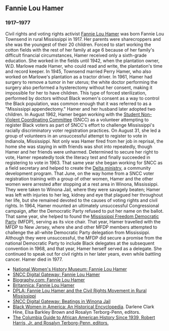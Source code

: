 ## Fannie Lou Hamer
### 1917&#8211;1977
Civil rights and voting rights activist [Fannie Lou Hamer](/search?q=Fannie+Lou+Hamer) was born Fannie Lou Townsend in rural Mississippi in 1917. Her parents were sharecroppers and she was the youngest of their 20 children. Forced to start working the cotton fields with the rest of her family at age 6 because of her family's difficult financial circumstances, Hamer received only a sixth-grade education. She worked in the fields until 1942, when the plantation owner, W.D. Marlowe made Hamer, who could read and write, the plantation's time and record keeper. In 1945, Townsend married Perry Hamer, who also worked on Marlowe's plantation as a tractor driver. In 1961, Hamer had surgery to remove a tumor in her uterus; the white doctor performing the surgery also performed a hysterectomy without her consent, making it impossible for her to have children. This type of forced sterilization, performed by doctors without Black women's consent as a way to control the Black population, was common enough that it was referred to as a "Mississippi appendectomy." Hamer and her husband later adopted two children. In August 1962, Hamer began working with the [Student Non-Violent Coordinating Committee](/search?q=Student+Non-Violent+Coordinating+Committee) (SNCC)  as a volunteer attempting to register Black voters as part of SNCC's effort to challenge Mississippi's racially discriminatory voter registration practices. On August 31, she led a group of volunteers in an unsuccessful attempt to register to vote in Indianola, Mississippi. Not only was Hamer fired from her job in reprisal, the home she was staying in with friends was shot into repeatedly, though Hamer and her friends were unharmed. Determined to secure her right to vote, Hamer repeatedly took the literacy test and finally succeeded in registering to vote in 1963.  That same year she began working for SNCC as a field secretary and helped to create the [Delta ministry](/search?q=Delta+ministry), a community development program. That June, on the way home from a SNCC voter registration training with a group of other women, Hamer and the other women were arrested after stopping at a rest area in Winona, Mississippi. They were taken to Winona Jail, where they were savagely beaten; Hamer was left with injuries to her leg, kidney and eye that plagued her throughout her life, but she remained devoted to the causes of voting rights and civil rights.  In 1964, Hamer mounted an ultimately unsuccessful Congressional campaign, after the Democratic Party refused to put her name on the ballot. That same year, she helped to found the [Mississippi Freedom Democratic Party](/search?q=Mississippi+Freedom+Democratic+Party) (MFDP), serving as its vice chair. That year, Hamer travelled with the MFDP to New Jersey, where she and other MFDP members attempted to challenge the all-white Democratic Party delegation from Mississippi. Although they were unsuccessful, the MFDP did secure a promise from the national Democratic Party to include Black delegates at the subsequent convention in 1968, and that year, Hamer herself served as a delegate. She continued to speak out for civil rights in her later years, even while battling cancer. Hamer died in 1977.

* [National Women's History Museum: Fannie Lou Hamer](https://www.womenshistory.org/education-resources/biographies/fannie-lou-hamer)
* [SNCC Digital Gateway: Fannie Lou Hamer](https://snccdigital.org/people/fannie-lou-hamer/)
* [Biography.com: Fannie Lou Hamer](https://www.biography.com/activist/fannie-lou-hamer)
* [Britannica: Fannie Lou Hamer](https://www.britannica.com/biography/Fannie-Lou-Hamer-American-civil-rights-activist)
* [DPLA: Fannie Lou Hamer and the Civil Rights Movement in Rural Mississippi](https://dp.la/primary-source-sets/fannie-lou-hamer-and-the-civil-rights-movement-in-rural-mississippi)
* [SNCC Digital Gateway: Beatings in Winona Jail](https://snccdigital.org/events/beatings-winona-jail/)
* [Black Women in America: An Historical Encyclopedia](https://www.goodreads.com/book/show/1449467.Black_Women_in_America). Darlene Clark Hine, Elsa Barkley Brown and Rosalyn Terborg-Penn, editors.
* [The Columbia Guide to African American History Since 1939, Robert Harris, Jr. and Rosalyn Terborg-Penn, editors.](https://www.goodreads.com/book/show/1366278.The_Columbia_Guide_to_African_American_History_Since_1939)